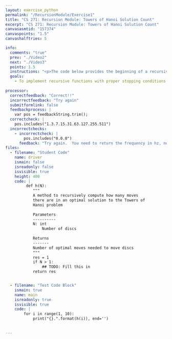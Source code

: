 ```yaml
---
layout: exercise_python
permalink: "/RecursionModule/Exercise1"
title: "CS 271: Recursion Module: Towers of Hanoi Solution Count"
excerpt: "CS 271: Recursion Module: Towers of Hanoi Solution Count"
canvasasmtid: "157374"
canvaspoints: "1.5"
canvashalftries: 5

info:
  comments: "true"
  prev: "./Video2"
  next: "./Video3"
  points: 1.5
  instructions: "<p>The code below provides the beginning of a recursive implementation that counts the optimal number of moves needed in the Towers of Hanoi problem.  Fill in the recursive calls to complete this method.  We will make a recursive scheme in class to actually show the animation of a solution, but this is the first step.</p>"
  goals:
    - To implement recursive functions with proper stopping conditions
    
processor:  
  correctfeedback: "Correct!!" 
  incorrectfeedback: "Try again"
  submitformlink: false
  feedbackprocess: | 
    var pos = feedbackString.trim();
  correctcheck: |
    pos.includes("1.3.7.15.31.63.127.255.511")
  incorrectchecks:
    - incorrectcheck: |
        pos.includes("0.0.0")
      feedback: "Try again.  You need to return the frequency in hz, not 0"
files:
  - filename: "Student Code"
    name: driver
    ismain: false
    isreadonly: false
    isvisible: true
    height: 400
    code: | 
         def h(N):
            """
            A method to recursively compute how many moves
            there are in an optimal solution to the Towers of
            Hanoi problem
            
            Parameters
            ----------
            N: int
                Number of discs
            
            Returns
            -------
            Number of optimal moves needed to move discs
            """
            res = 1
            if N > 1:
                ## TODO: Fill this in
            return res


  - filename: "Test Code Block"
    ismain: true
    name: main
    isreadonly: true
    isvisible: true
    code: |
        for i in range(1, 10):
            print("{}.".format(h(i)), end='')
        
        
---
```

